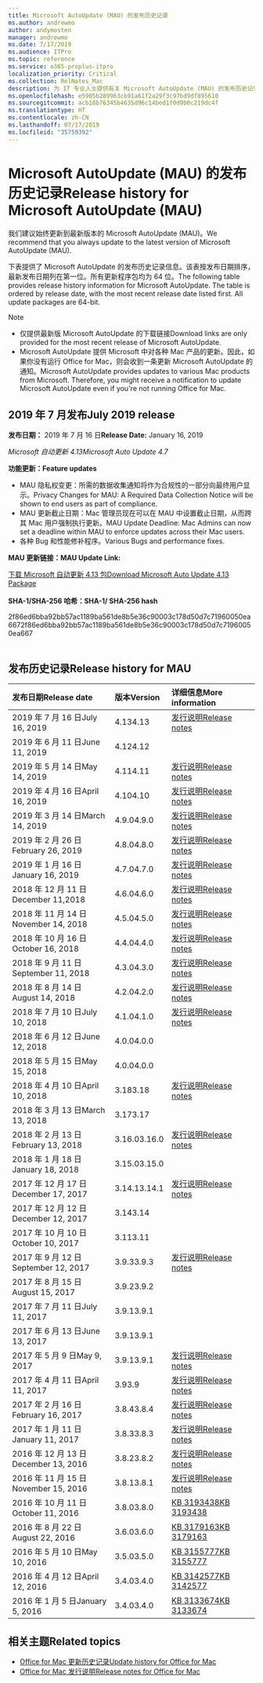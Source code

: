 ```yaml
---
title: Microsoft AutoUpdate (MAU) 的发布历史记录
ms.author: andrewmo
author: andymosten
manager: andrewmo
ms.date: 7/17/2019
ms.audience: ITPro
ms.topic: reference
ms.service: o365-proplus-itpro
localization_priority: Critical
ms.collection: RelNotes_Mac
description: 为 IT 专业人士提供有关 Microsoft AutoUpdate (MAU) 的发布历史记录
ms.openlocfilehash: e5905b289963cb91a61f2a29f3c97bd9df895610
ms.sourcegitcommit: acb18b76345b4635d96c14bed1f0d9b0c219dc4f
ms.translationtype: HT
ms.contentlocale: zh-CN
ms.lasthandoff: 07/17/2019
ms.locfileid: "35759392"
---
```

# <a name="release-history-for-microsoft-autoupdate-mau"></a><span data-ttu-id="4dd4a-103">Microsoft AutoUpdate (MAU) 的发布历史记录</span><span class="sxs-lookup"><span data-stu-id="4dd4a-103">Release history for Microsoft AutoUpdate (MAU)</span></span>
 
<span data-ttu-id="4dd4a-104">我们建议始终更新到最新版本的 Microsoft AutoUpdate (MAU)。</span><span class="sxs-lookup"><span data-stu-id="4dd4a-104">We recommend that you always update to the latest version of Microsoft AutoUpdate (MAU).</span></span>

<span data-ttu-id="4dd4a-p101">下表提供了 Microsoft AutoUpdate 的发布历史记录信息。该表按发布日期排序，最新发布日期列在第一位。所有更新程序包均为 64 位。</span><span class="sxs-lookup"><span data-stu-id="4dd4a-p101">The following table provides release history information for Microsoft AutoUpdate. The table is ordered by release date, with the most recent release date listed first. All update packages are 64-bit.</span></span>


> [!NOTE]
> 
> - <span data-ttu-id="4dd4a-108">仅提供最新版 Microsoft AutoUpdate 的下载链接</span><span class="sxs-lookup"><span data-stu-id="4dd4a-108">Download links are only provided for the most recent release of Microsoft AutoUpdate.</span></span>
> - <span data-ttu-id="4dd4a-p102">Microsoft AutoUpdate 提供 Microsoft 中对各种 Mac 产品的更新。因此，如果你没有运行 Office for Mac，则会收到一条更新 Microsoft AutoUpdate 的通知。</span><span class="sxs-lookup"><span data-stu-id="4dd4a-p102">Microsoft AutoUpdate provides updates to various Mac products from Microsoft. Therefore, you might receive a notification to update Microsoft AutoUpdate even if you're not running Office for Mac.</span></span>
  
## <a name="july-2019-release"></a><span data-ttu-id="4dd4a-111">2019 年 7 月发布</span><span class="sxs-lookup"><span data-stu-id="4dd4a-111">July 2019 release</span></span>

<span data-ttu-id="4dd4a-112">**发布日期：** 2019 年 7 月 16 日</span><span class="sxs-lookup"><span data-stu-id="4dd4a-112">**Release Date:** January 16, 2019</span></span>

<span data-ttu-id="4dd4a-113">*Microsoft 自动更新 4.13*</span><span class="sxs-lookup"><span data-stu-id="4dd4a-113">*Microsoft Auto Update 4.7*</span></span>

 <span data-ttu-id="4dd4a-114">**功能更新：**</span><span class="sxs-lookup"><span data-stu-id="4dd4a-114">**Feature updates**</span></span>

- <span data-ttu-id="4dd4a-115">MAU 隐私权变更：所需的数据收集通知将作为合规性的一部分向最终用户显示。</span><span class="sxs-lookup"><span data-stu-id="4dd4a-115">Privacy Changes for MAU: A Required Data Collection Notice will be shown to end users as part of compliance.</span></span>
- <span data-ttu-id="4dd4a-116">MAU 更新截止日期：Mac 管理员现在可以在 MAU 中设置截止日期，从而跨其 Mac 用户强制执行更新。</span><span class="sxs-lookup"><span data-stu-id="4dd4a-116">MAU Update Deadline: Mac Admins can now set a deadline within MAU to enforce updates across their Mac users.</span></span>
- <span data-ttu-id="4dd4a-117">各种 Bug 和性能修补程序。</span><span class="sxs-lookup"><span data-stu-id="4dd4a-117">Various Bugs and performance fixes.</span></span>

<span data-ttu-id="4dd4a-118">**MAU 更新链接：**</span><span class="sxs-lookup"><span data-stu-id="4dd4a-118">**MAU Update Link:**</span></span>

[<span data-ttu-id="4dd4a-119">下载 Microsoft 自动更新 4.13 包</span><span class="sxs-lookup"><span data-stu-id="4dd4a-119">Download Microsoft Auto Update 4.13 Package</span></span>](https://officecdn.microsoft.com/pr/C1297A47-86C4-4C1F-97FA-950631F94777/MacAutoupdate/Microsoft_AutoUpdate_4.13.19071500_Updater.pkg)<br/>
<br/>
<span data-ttu-id="4dd4a-120">**SHA-1/SHA-256 哈希：**</span><span class="sxs-lookup"><span data-stu-id="4dd4a-120">**SHA-1/ SHA-256 hash**</span></span>

<span data-ttu-id="4dd4a-121">2f86ed6bba92bb57ac1189ba561de8b5e36c90003c178d50d7c71960050ea667</span><span class="sxs-lookup"><span data-stu-id="4dd4a-121">2f86ed6bba92bb57ac1189ba561de8b5e36c90003c178d50d7c71960050ea667</span></span>
<br/><br/>

## <a name="release-history"></a><span data-ttu-id="4dd4a-122">发布历史记录</span><span class="sxs-lookup"><span data-stu-id="4dd4a-122">Release history for MAU</span></span>

|<span data-ttu-id="4dd4a-123">**发布日期**</span><span class="sxs-lookup"><span data-stu-id="4dd4a-123">**Release date**</span></span>|<span data-ttu-id="4dd4a-124">**版本**</span><span class="sxs-lookup"><span data-stu-id="4dd4a-124">**Version**</span></span>|<span data-ttu-id="4dd4a-125">**详细信息**</span><span class="sxs-lookup"><span data-stu-id="4dd4a-125">**More information**</span></span>||
|:-----|:-----|:-----|:-----|
|<span data-ttu-id="4dd4a-126">2019 年 7 月 16 日</span><span class="sxs-lookup"><span data-stu-id="4dd4a-126">July 16, 2019</span></span> <br/>|<span data-ttu-id="4dd4a-127">4.13</span><span class="sxs-lookup"><span data-stu-id="4dd4a-127">4.13</span></span> <br/> |  [<span data-ttu-id="4dd4a-128">发行说明</span><span class="sxs-lookup"><span data-stu-id="4dd4a-128">Release notes</span></span>](release-notes-office-for-mac.md) <br/> ||
|<span data-ttu-id="4dd4a-129">2019 年 6 月 11 日</span><span class="sxs-lookup"><span data-stu-id="4dd4a-129">June 11, 2019</span></span> <br/>|<span data-ttu-id="4dd4a-130">4.12</span><span class="sxs-lookup"><span data-stu-id="4dd4a-130">4.12</span></span> <br/> |  <br/> ||
|<span data-ttu-id="4dd4a-131">2019 年 5 月 14 日</span><span class="sxs-lookup"><span data-stu-id="4dd4a-131">May 14, 2019</span></span> <br/>|<span data-ttu-id="4dd4a-132">4.11</span><span class="sxs-lookup"><span data-stu-id="4dd4a-132">4.11</span></span> <br/> | [<span data-ttu-id="4dd4a-133">发行说明</span><span class="sxs-lookup"><span data-stu-id="4dd4a-133">Release notes</span></span>](release-notes-office-for-mac.md#May-2019-release) <br/> | <br/> |
|<span data-ttu-id="4dd4a-134">2019 年 4 月 16 日</span><span class="sxs-lookup"><span data-stu-id="4dd4a-134">April 16, 2019</span></span> <br/>|<span data-ttu-id="4dd4a-135">4.10</span><span class="sxs-lookup"><span data-stu-id="4dd4a-135">4.10</span></span> <br/> | [<span data-ttu-id="4dd4a-136">发行说明</span><span class="sxs-lookup"><span data-stu-id="4dd4a-136">Release notes</span></span>](release-notes-office-for-mac.md#April-2019-release) <br/> |<br/> |
|<span data-ttu-id="4dd4a-137">2019 年 3 月 14 日</span><span class="sxs-lookup"><span data-stu-id="4dd4a-137">March 14, 2019</span></span> <br/>|<span data-ttu-id="4dd4a-138">4.9.0</span><span class="sxs-lookup"><span data-stu-id="4dd4a-138">4.9.0</span></span> <br/> | [<span data-ttu-id="4dd4a-139">发行说明</span><span class="sxs-lookup"><span data-stu-id="4dd4a-139">Release notes</span></span>](release-notes-office-for-mac.md#march-2019-release) <br/> | <br/> |
|<span data-ttu-id="4dd4a-140">2019 年 2 月 26 日</span><span class="sxs-lookup"><span data-stu-id="4dd4a-140">February 26, 2019</span></span> <br/>|<span data-ttu-id="4dd4a-141">4.8.0</span><span class="sxs-lookup"><span data-stu-id="4dd4a-141">4.8.0</span></span> <br/> | [<span data-ttu-id="4dd4a-142">发行说明</span><span class="sxs-lookup"><span data-stu-id="4dd4a-142">Release notes</span></span>](release-notes-office-for-mac.md#january-2019-release) <br/> |<br/> |
|<span data-ttu-id="4dd4a-143">2019 年 1 月 16 日</span><span class="sxs-lookup"><span data-stu-id="4dd4a-143">January 16, 2019</span></span> <br/>|<span data-ttu-id="4dd4a-144">4.7.0</span><span class="sxs-lookup"><span data-stu-id="4dd4a-144">4.7.0</span></span> <br/> | [<span data-ttu-id="4dd4a-145">发行说明</span><span class="sxs-lookup"><span data-stu-id="4dd4a-145">Release notes</span></span>](release-notes-office-for-mac.md#january-2019-release) <br/> | |
|<span data-ttu-id="4dd4a-146">2018 年 12 月 11 日</span><span class="sxs-lookup"><span data-stu-id="4dd4a-146">December 11,2018</span></span> <br/>|<span data-ttu-id="4dd4a-147">4.6.0</span><span class="sxs-lookup"><span data-stu-id="4dd4a-147">4.6.0</span></span> <br/> | [<span data-ttu-id="4dd4a-148">发行说明</span><span class="sxs-lookup"><span data-stu-id="4dd4a-148">Release notes</span></span>](release-notes-office-for-mac.md#december-2018-release) <br/> ||
|<span data-ttu-id="4dd4a-149">2018 年 11 月 14 日</span><span class="sxs-lookup"><span data-stu-id="4dd4a-149">November 14, 2018</span></span> <br/> |<span data-ttu-id="4dd4a-150">4.5.0</span><span class="sxs-lookup"><span data-stu-id="4dd4a-150">4.5.0</span></span> <br/> |[<span data-ttu-id="4dd4a-151">发行说明</span><span class="sxs-lookup"><span data-stu-id="4dd4a-151">Release notes</span></span>](release-notes-office-for-mac.md#november-2018-release) <br/> | |
|<span data-ttu-id="4dd4a-152">2018 年 10 月 16 日</span><span class="sxs-lookup"><span data-stu-id="4dd4a-152">October 16, 2018</span></span> <br/> |<span data-ttu-id="4dd4a-153">4.4.0</span><span class="sxs-lookup"><span data-stu-id="4dd4a-153">4.4.0</span></span> <br/> |[<span data-ttu-id="4dd4a-154">发行说明</span><span class="sxs-lookup"><span data-stu-id="4dd4a-154">Release notes</span></span>](release-notes-office-for-mac.md#october-2018-release) <br/> | |
|<span data-ttu-id="4dd4a-155">2018 年 9 月 11 日</span><span class="sxs-lookup"><span data-stu-id="4dd4a-155">September 11, 2018</span></span>  <br/> |<span data-ttu-id="4dd4a-156">4.3.0</span><span class="sxs-lookup"><span data-stu-id="4dd4a-156">4.3.0</span></span>  <br/> |[<span data-ttu-id="4dd4a-157">发行说明</span><span class="sxs-lookup"><span data-stu-id="4dd4a-157">Release notes</span></span>](release-notes-office-for-mac.md#september-2018-release) <br/> | |
|<span data-ttu-id="4dd4a-158">2018 年 8 月 14 日</span><span class="sxs-lookup"><span data-stu-id="4dd4a-158">August 14, 2018</span></span>  <br/> |<span data-ttu-id="4dd4a-159">4.2.0</span><span class="sxs-lookup"><span data-stu-id="4dd4a-159">4.2.0</span></span>  <br/> |[<span data-ttu-id="4dd4a-160">发行说明</span><span class="sxs-lookup"><span data-stu-id="4dd4a-160">Release notes</span></span>](release-notes-office-for-mac.md#august-2018-release) <br/> | |
|<span data-ttu-id="4dd4a-161">2018 年 7 月 10 日</span><span class="sxs-lookup"><span data-stu-id="4dd4a-161">July 10, 2018</span></span>  <br/> |<span data-ttu-id="4dd4a-162">4.1.0</span><span class="sxs-lookup"><span data-stu-id="4dd4a-162">4.1.0</span></span>  <br/> |[<span data-ttu-id="4dd4a-163">发行说明</span><span class="sxs-lookup"><span data-stu-id="4dd4a-163">Release notes</span></span>](release-notes-office-for-mac.md#july-2018-release) <br/> | |
|<span data-ttu-id="4dd4a-164">2018 年 6 月 12 日</span><span class="sxs-lookup"><span data-stu-id="4dd4a-164">June 12, 2018</span></span>  <br/> |<span data-ttu-id="4dd4a-165">4.0.0</span><span class="sxs-lookup"><span data-stu-id="4dd4a-165">4.0.0</span></span>  <br/> |||
|<span data-ttu-id="4dd4a-166">2018 年 5 月 15 日</span><span class="sxs-lookup"><span data-stu-id="4dd4a-166">May 15, 2018</span></span>  <br/> |<span data-ttu-id="4dd4a-167">4.0.0</span><span class="sxs-lookup"><span data-stu-id="4dd4a-167">4.0.0</span></span>  <br/> |||
|<span data-ttu-id="4dd4a-168">2018 年 4 月 10 日</span><span class="sxs-lookup"><span data-stu-id="4dd4a-168">April 10, 2018</span></span>  <br/> |<span data-ttu-id="4dd4a-169">3.18</span><span class="sxs-lookup"><span data-stu-id="4dd4a-169">3.18</span></span>  <br/> |[<span data-ttu-id="4dd4a-170">发行说明</span><span class="sxs-lookup"><span data-stu-id="4dd4a-170">Release notes</span></span>](release-notes-office-for-mac.md#april-2018-release) <br/> ||
|<span data-ttu-id="4dd4a-171">2018 年 3 月 13 日</span><span class="sxs-lookup"><span data-stu-id="4dd4a-171">March 13, 2018</span></span>  <br/> |<span data-ttu-id="4dd4a-172">3.17</span><span class="sxs-lookup"><span data-stu-id="4dd4a-172">3.17</span></span>  <br/> |||
|<span data-ttu-id="4dd4a-173">2018 年 2 月 13 日</span><span class="sxs-lookup"><span data-stu-id="4dd4a-173">February 13, 2018</span></span>  <br/> |<span data-ttu-id="4dd4a-174">3.16.0</span><span class="sxs-lookup"><span data-stu-id="4dd4a-174">3.16.0</span></span>  <br/> |[<span data-ttu-id="4dd4a-175">发行说明</span><span class="sxs-lookup"><span data-stu-id="4dd4a-175">Release notes</span></span>](release-notes-office-for-mac.md#february-2018-release) <br/> | <br/> |
|<span data-ttu-id="4dd4a-176">2018 年 1 月 18 日</span><span class="sxs-lookup"><span data-stu-id="4dd4a-176">January 18, 2018</span></span>  <br/> |<span data-ttu-id="4dd4a-177">3.15.0</span><span class="sxs-lookup"><span data-stu-id="4dd4a-177">3.15.0</span></span>  <br/> |<br/> |
|<span data-ttu-id="4dd4a-178">2017 年 12 月 17 日</span><span class="sxs-lookup"><span data-stu-id="4dd4a-178">December 17, 2017</span></span>  <br/> |<span data-ttu-id="4dd4a-179">3.14.1</span><span class="sxs-lookup"><span data-stu-id="4dd4a-179">3.14.1</span></span>  <br/> |[<span data-ttu-id="4dd4a-180">发行说明</span><span class="sxs-lookup"><span data-stu-id="4dd4a-180">Release notes</span></span>](release-notes-office-for-mac.md#december-2017-release) <br/> | <br/> |
|<span data-ttu-id="4dd4a-181">2017 年 12 月 12 日</span><span class="sxs-lookup"><span data-stu-id="4dd4a-181">December 12, 2017</span></span>  <br/> |<span data-ttu-id="4dd4a-182">3.14</span><span class="sxs-lookup"><span data-stu-id="4dd4a-182">3.14</span></span>  <br/> ||  <br/> |
|<span data-ttu-id="4dd4a-183">2017 年 10 月 10 日</span><span class="sxs-lookup"><span data-stu-id="4dd4a-183">October 10, 2017</span></span>  <br/> |<span data-ttu-id="4dd4a-184">3.11</span><span class="sxs-lookup"><span data-stu-id="4dd4a-184">3.11</span></span>  <br/> ||<br/> |
|<span data-ttu-id="4dd4a-185">2017 年 9 月 12 日</span><span class="sxs-lookup"><span data-stu-id="4dd4a-185">September 12, 2017</span></span>  <br/> |<span data-ttu-id="4dd4a-186">3.9.3</span><span class="sxs-lookup"><span data-stu-id="4dd4a-186">3.9.3</span></span>  <br/> |[<span data-ttu-id="4dd4a-187">发行说明</span><span class="sxs-lookup"><span data-stu-id="4dd4a-187">Release notes</span></span>](release-notes-office-for-mac.md#september-2017-release) <br/> |<br/> |
|<span data-ttu-id="4dd4a-188">2017 年 8 月 15 日</span><span class="sxs-lookup"><span data-stu-id="4dd4a-188">August 15, 2017</span></span>  <br/> |<span data-ttu-id="4dd4a-189">3.9.2</span><span class="sxs-lookup"><span data-stu-id="4dd4a-189">3.9.2</span></span>  <br/> || <br/> |
|<span data-ttu-id="4dd4a-190">2017 年 7 月 11 日</span><span class="sxs-lookup"><span data-stu-id="4dd4a-190">July 11, 2017</span></span>  <br/> |<span data-ttu-id="4dd4a-191">3.9.1</span><span class="sxs-lookup"><span data-stu-id="4dd4a-191">3.9.1</span></span>  <br/> || <br/> |
|<span data-ttu-id="4dd4a-192">2017 年 6 月 13 日</span><span class="sxs-lookup"><span data-stu-id="4dd4a-192">June 13, 2017</span></span>  <br/> |<span data-ttu-id="4dd4a-193">3.9.1</span><span class="sxs-lookup"><span data-stu-id="4dd4a-193">3.9.1</span></span>  <br/> || <br/> |
|<span data-ttu-id="4dd4a-194">2017 年 5 月 9 日</span><span class="sxs-lookup"><span data-stu-id="4dd4a-194">May 9, 2017</span></span>  <br/> |<span data-ttu-id="4dd4a-195">3.9.1</span><span class="sxs-lookup"><span data-stu-id="4dd4a-195">3.9.1</span></span>  <br/> |[<span data-ttu-id="4dd4a-196">发行说明</span><span class="sxs-lookup"><span data-stu-id="4dd4a-196">Release notes</span></span>](release-notes-office-for-mac.md#may-2017-release) <br/> | <br/> |
|<span data-ttu-id="4dd4a-197">2017 年 4 月 11 日</span><span class="sxs-lookup"><span data-stu-id="4dd4a-197">April 11, 2017</span></span>  <br/> |<span data-ttu-id="4dd4a-198">3.9</span><span class="sxs-lookup"><span data-stu-id="4dd4a-198">3.9</span></span>  <br/> |[<span data-ttu-id="4dd4a-199">发行说明</span><span class="sxs-lookup"><span data-stu-id="4dd4a-199">Release notes</span></span>](release-notes-office-for-mac.md#april-2017-release) <br/> |  <br/> |
|<span data-ttu-id="4dd4a-200">2017 年 2 月 16 日</span><span class="sxs-lookup"><span data-stu-id="4dd4a-200">February 16, 2017</span></span>  <br/> |<span data-ttu-id="4dd4a-201">3.8.4</span><span class="sxs-lookup"><span data-stu-id="4dd4a-201">3.8.4</span></span>  <br/> |[<span data-ttu-id="4dd4a-202">发行说明</span><span class="sxs-lookup"><span data-stu-id="4dd4a-202">Release notes</span></span>](release-notes-office-for-mac.md#february-2017-release) <br/> | <br/> |
|<span data-ttu-id="4dd4a-203">2017 年 1 月 11 日</span><span class="sxs-lookup"><span data-stu-id="4dd4a-203">January 11, 2017</span></span>  <br/> |<span data-ttu-id="4dd4a-204">3.8.3</span><span class="sxs-lookup"><span data-stu-id="4dd4a-204">3.8.3</span></span>  <br/> |[<span data-ttu-id="4dd4a-205">发行说明</span><span class="sxs-lookup"><span data-stu-id="4dd4a-205">Release notes</span></span>](release-notes-office-for-mac.md#january-2017-release) <br/> | <br/> |
|<span data-ttu-id="4dd4a-206">2016 年 12 月 13 日</span><span class="sxs-lookup"><span data-stu-id="4dd4a-206">December 13, 2016</span></span>  <br/> |<span data-ttu-id="4dd4a-207">3.8.2</span><span class="sxs-lookup"><span data-stu-id="4dd4a-207">3.8.2</span></span>  <br/> |[<span data-ttu-id="4dd4a-208">发行说明</span><span class="sxs-lookup"><span data-stu-id="4dd4a-208">Release notes</span></span>](release-notes-office-for-mac.md#december-2016-release) <br/> | <br/> |
|<span data-ttu-id="4dd4a-209">2016 年 11 月 15 日</span><span class="sxs-lookup"><span data-stu-id="4dd4a-209">November 15, 2016</span></span>  <br/> |<span data-ttu-id="4dd4a-210">3.8.1</span><span class="sxs-lookup"><span data-stu-id="4dd4a-210">3.8.1</span></span>  <br/> |[<span data-ttu-id="4dd4a-211">发行说明</span><span class="sxs-lookup"><span data-stu-id="4dd4a-211">Release notes</span></span>](release-notes-office-for-mac.md#november-2016-release) <br/> | <br/> |
|<span data-ttu-id="4dd4a-212">2016 年 10 月 11 日</span><span class="sxs-lookup"><span data-stu-id="4dd4a-212">October 11, 2016</span></span>  <br/> |<span data-ttu-id="4dd4a-213">3.8.0</span><span class="sxs-lookup"><span data-stu-id="4dd4a-213">3.8.0</span></span>  <br/> |[<span data-ttu-id="4dd4a-214">KB 3193438</span><span class="sxs-lookup"><span data-stu-id="4dd4a-214">KB 3193438</span></span>](https://support.microsoft.com/kb/3193438) <br/> | <br/> |
|<span data-ttu-id="4dd4a-215">2016 年 8 月 22 日</span><span class="sxs-lookup"><span data-stu-id="4dd4a-215">August 22, 2016</span></span>  <br/> |<span data-ttu-id="4dd4a-216">3.6.0</span><span class="sxs-lookup"><span data-stu-id="4dd4a-216">3.6.0</span></span>  <br/> |[<span data-ttu-id="4dd4a-217">KB 3179163</span><span class="sxs-lookup"><span data-stu-id="4dd4a-217">KB 3179163</span></span>](https://support.microsoft.com/kb/3179163) <br/> | <br/> |
|<span data-ttu-id="4dd4a-218">2016 年 5 月 10 日</span><span class="sxs-lookup"><span data-stu-id="4dd4a-218">May 10, 2016</span></span>  <br/> |<span data-ttu-id="4dd4a-219">3.5.0</span><span class="sxs-lookup"><span data-stu-id="4dd4a-219">3.5.0</span></span>  <br/> |[<span data-ttu-id="4dd4a-220">KB 3155777</span><span class="sxs-lookup"><span data-stu-id="4dd4a-220">KB 3155777</span></span>](https://support.microsoft.com/kb/3155777) <br/> | <br/> |
|<span data-ttu-id="4dd4a-221">2016 年 4 月 12 日</span><span class="sxs-lookup"><span data-stu-id="4dd4a-221">April 12, 2016</span></span>  <br/> |<span data-ttu-id="4dd4a-222">3.4.0</span><span class="sxs-lookup"><span data-stu-id="4dd4a-222">3.4.0</span></span>  <br/> |[<span data-ttu-id="4dd4a-223">KB 3142577</span><span class="sxs-lookup"><span data-stu-id="4dd4a-223">KB 3142577</span></span>](https://support.microsoft.com/kb/3142577) <br/> | <br/> |
|<span data-ttu-id="4dd4a-224">2016 年 1 月 5 日</span><span class="sxs-lookup"><span data-stu-id="4dd4a-224">January 5, 2016</span></span>  <br/> |<span data-ttu-id="4dd4a-225">3.4.0</span><span class="sxs-lookup"><span data-stu-id="4dd4a-225">3.4.0</span></span>  <br/> |[<span data-ttu-id="4dd4a-226">KB 3133674</span><span class="sxs-lookup"><span data-stu-id="4dd4a-226">KB 3133674</span></span>](https://support.microsoft.com/kb/3133674) <br/> | <br/> |


## <a name="related-topics"></a><span data-ttu-id="4dd4a-227">相关主题</span><span class="sxs-lookup"><span data-stu-id="4dd4a-227">Related topics</span></span>

- [<span data-ttu-id="4dd4a-228">Office for Mac 更新历史记录</span><span class="sxs-lookup"><span data-stu-id="4dd4a-228">Update history for Office for Mac</span></span>](update-history-office-for-mac.md)
- [<span data-ttu-id="4dd4a-229">Office for Mac 发行说明</span><span class="sxs-lookup"><span data-stu-id="4dd4a-229">Release notes for Office for Mac</span></span>](release-notes-office-for-mac.md) 